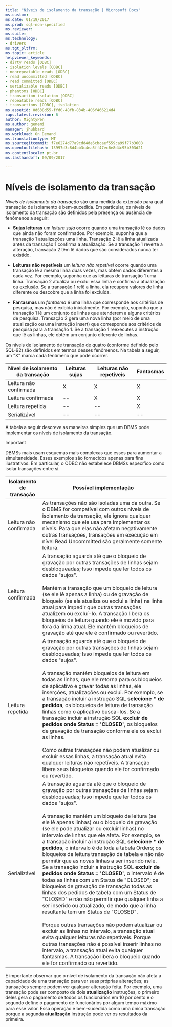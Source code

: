 ```yaml
---
title: "Níveis de isolamento da transação | Microsoft Docs"
ms.custom: 
ms.date: 01/19/2017
ms.prod: sql-non-specified
ms.reviewer: 
ms.suite: 
ms.technology:
- drivers
ms.tgt_pltfrm: 
ms.topic: article
helpviewer_keywords:
- dirty reads [ODBC]
- isolation levels [ODBC]
- nonrepeatable reads [ODBC]
- read uncommitted [ODBC]
- read committed [ODBC]
- serializable reads [ODBC]
- phantoms [ODBC]
- transaction isolation [ODBC]
- repeatable reads [ODBC]
- transactions [ODBC], isolation
ms.assetid: 0d638d55-ffd0-48fb-834b-406f466214d4
caps.latest.revision: 6
author: MightyPen
ms.author: genemi
manager: jhubbard
ms.workload: On Demand
ms.translationtype: MT
ms.sourcegitcommit: f7e6274d77a9cdd4de6cbcaef559ca99f77b3608
ms.openlocfilehash: 13997d3c8d4bb3c4ea5ff47ec6e8d4c95b303d21
ms.contentlocale: pt-br
ms.lasthandoff: 09/09/2017

---
```

# <a name="transaction-isolation-levels"></a>Níveis de isolamento da transação
*Níveis de isolamento da transação* são uma medida da extensão para qual transação de isolamento é bem-sucedida. Em particular, os níveis de isolamento da transação são definidos pela presença ou ausência de fenômenos a seguir:  
  
-   **Sujas leituras** um *leitura suja* ocorre quando uma transação lê os dados que ainda não foram confirmados. Por exemplo, suponha que a transação 1 atualizações uma linha. Transação 2 lê a linha atualizada antes da transação 1 confirma a atualização. Se a transação 1 reverte a alteração, transação 2 têm lê dados que são considerados nunca ter existido.  
  
-   **Leituras não repetíveis** um *leitura não repetível* ocorre quando uma transação lê a mesma linha duas vezes, mas obtém dados diferentes a cada vez. Por exemplo, suponha que as leituras de transação 1 uma linha. Transação 2 atualiza ou exclui essa linha e confirma a atualização ou exclusão. Se a transação 1 relê a linha, ela recupera valores de linha diferente ou descobre que a linha foi excluída.  
  
-   **Fantasmas** um *fantasma* é uma linha que corresponde aos critérios de pesquisa, mas não é exibida inicialmente. Por exemplo, suponha que a transação 1 lê um conjunto de linhas que atenderem a alguns critérios de pesquisa. Transação 2 gera uma nova linha (por meio de uma atualização ou uma instrução insert) que corresponde aos critérios de pesquisa para a transação 1. Se a transação 1 reexecutes a instrução que lê as linhas, ele obtém um conjunto diferente de linhas.  
  
 Os níveis de isolamento de transação de quatro (conforme definido pelo SQL-92) são definidos em termos desses fenômenos. Na tabela a seguir, um "X" marca cada fenômeno que pode ocorrer.  
  
|Nível de isolamento da transação|Leituras sujas|Leituras não repetíveis|Fantasmas|  
|---------------------------------|-----------------|-------------------------|--------------|  
|Leitura não confirmada|X|X|X|  
|Leitura confirmada|--|X|X|  
|Leitura repetida|--|--|X|  
|Serializável|--|--|--|  
  
 A tabela a seguir descreve as maneiras simples que um DBMS pode implementar os níveis de isolamento da transação.  
  
> [!IMPORTANT]  
>  DBMSs mais usam esquemas mais complexas que esses para aumentar a simultaneidade. Esses exemplos são fornecidos apenas para fins ilustrativos. Em particular, o ODBC não estabelece DBMSs específico como isolar transações entre si.  
  
|Isolamento de transação|Possível implementação|  
|---------------------------|-----------------------------|  
|Leitura não confirmada|As transações não são isoladas uma da outra. Se o DBMS for compatível com outros níveis de isolamento da transação, ele ignora qualquer mecanismo que ele usa para implementar os níveis. Para que elas não afetam negativamente outras transações, transações em execução em nível Read Uncommitted são geralmente somente leitura.|  
|Leitura confirmada|A transação aguarda até que o bloqueio de gravação por outras transações de linhas sejam desbloqueadas; Isso impede que ler todos os dados "sujos".<br /><br /> Mantém a transação que um bloqueio de leitura (se ele lê apenas a linha) ou de gravação de bloqueio (se ela atualiza ou exclui a linha) na linha atual para impedir que outras transações atualizem ou excluí-lo. A transação libera os bloqueios de leitura quando ele é movido para fora da linha atual. Ele mantém bloqueios de gravação até que ele é confirmado ou revertido.|  
|Leitura repetida|A transação aguarda até que o bloqueio de gravação por outras transações de linhas sejam desbloqueadas; Isso impede que ler todos os dados "sujos".<br /><br /> A transação mantém bloqueios de leitura em todas as linhas, que ele retorna para os bloqueios de aplicativo e gravar todas as linhas, ele inserções, atualizações ou exclui. Por exemplo, se a transação incluir a instrução SQL **selecione \* de pedidos**, os bloqueios de leitura de transação linhas como o aplicativo busca-los. Se a transação incluir a instrução SQL **excluir de pedidos onde Status = 'CLOSED'**, os bloqueios de gravação de transação conforme ele os exclui as linhas.<br /><br /> Como outras transações não podem atualizar ou excluir essas linhas, a transação atual evita qualquer leituras não repetíveis. A transação libera seus bloqueios quando ele for confirmado ou revertido.|  
|Serializável|A transação aguarda até que o bloqueio de gravação por outras transações de linhas sejam desbloqueadas; Isso impede que ler todos os dados "sujos".<br /><br /> A transação mantém um bloqueio de leitura (se ele lê apenas linhas) ou o bloqueio de gravação (se ele pode atualizar ou excluir linhas) no intervalo de linhas que ele afeta. Por exemplo, se a transação incluir a instrução SQL **selecione \* de pedidos**, o intervalo é de toda a tabela Orders; os bloqueios de leitura transação de tabela e não não permitir que as novas linhas a ser inserido nele. Se a transação incluir a instrução SQL **excluir de pedidos onde Status = 'CLOSED'**, o intervalo é de todas as linhas com um Status de "CLOSED"; os bloqueios de gravação de transação todas as linhas dos pedidos de tabela com um Status de "CLOSED" e não não permitir que qualquer linha a ser inserido ou atualizado, de modo que a linha resultante tem um Status de "CLOSED".<br /><br /> Porque outras transações não podem atualizar ou excluir as linhas no intervalo, a transação atual evita qualquer leituras não repetíveis. Porque outras transações não é possível inserir linhas no intervalo, a transação atual evita qualquer fantasmas. A transação libera o bloqueio quando ele for confirmado ou revertido.|  
  
 É importante observar que o nível de isolamento da transação não afeta a capacidade de uma transação para ver suas próprias alterações; as transações sempre podem ver qualquer alteração feita. Por exemplo, uma transação pode ser composto de dois **atualização** instruções, o primeiro deles gera o pagamento de todos os funcionários em 10 por cento e o segundo define o pagamento de funcionários por algum tempo máximo para esse valor. Essa operação é bem-sucedida como uma única transação porque a segunda **atualização** instrução pode ver os resultados da primeira.

